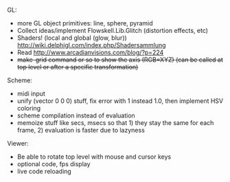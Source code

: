 GL:

 * more GL object primitives: line, sphere, pyramid
 * Collect ideas/implement Flowskell.Lib.Glitch (distortion effects, etc)
 * Shaders! (local and global (glow, blur)) http://wiki.delphigl.com/index.php/Shadersammlung
 * Read http://www.arcadianvisions.com/blog/?p=224
 * ~~make-grid command or so to show the axis (RGB=XYZ) (can be called at top level or after a specific transformation)~~

Scheme:

 * midi input
 * unify (vector 0 0 0) stuff, fix error with 1 instead 1.0, then implement HSV coloring
 * scheme compilation instead of evaluation
 * memoize stuff like secs, msecs so that 1) they stay the same for each frame, 2) evaluation is faster due to lazyness

Viewer:

 * Be able to rotate top level with mouse and cursor keys
 * optional code, fps display
 * live code reloading

